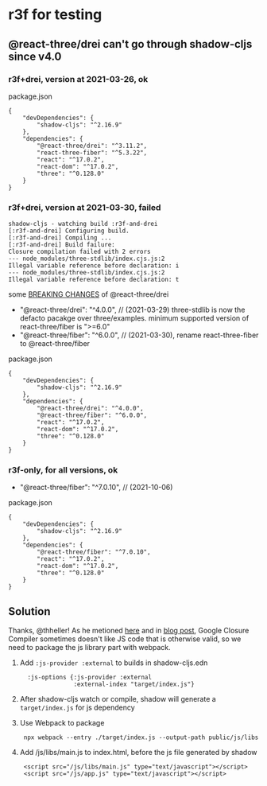 # r3f for testing

## @react-three/drei can't go through shadow-cljs since v4.0


### r3f+drei, version at 2021-03-26, ok

package.json

    {
        "devDependencies": {
            "shadow-cljs": "^2.16.9"
        },
        "dependencies": {
            "@react-three/drei": "^3.11.2", 
            "react-three-fiber": "^5.3.22",
            "react": "^17.0.2",
            "react-dom": "^17.0.2",
            "three": "^0.128.0"
        }
    }



### r3f+drei, version at 2021-03-30, failed


    shadow-cljs - watching build :r3f-and-drei
    [:r3f-and-drei] Configuring build.
    [:r3f-and-drei] Compiling ...
    [:r3f-and-drei] Build failure:
    Closure compilation failed with 2 errors
    --- node_modules/three-stdlib/index.cjs.js:2
    Illegal variable reference before declaration: i
    --- node_modules/three-stdlib/index.cjs.js:2
    Illegal variable reference before declaration: t

some [BREAKING CHANGES] of @react-three/drei

[BREAKING CHANGES]:https://github.com/pmndrs/drei/releases?page=17

- "@react-three/drei": "^4.0.0",     // (2021-03-29)  three-stdlib is now the defacto pacakge over three/examples. minimum supported version of react-three/fiber is ">=6.0"
- "@react-three/fiber": "^6.0.0",    //  (2021-03-30), rename react-three-fiber to @react-three/fiber

package.json

    {
        "devDependencies": {
            "shadow-cljs": "^2.16.9"
        },
        "dependencies": {
            "@react-three/drei": "^4.0.0", 
            "@react-three/fiber": "^6.0.0",
            "react": "^17.0.2",
            "react-dom": "^17.0.2",
            "three": "^0.128.0"
        }
    }


### r3f-only, for all versions, ok

- "@react-three/fiber": "^7.0.10",    //  (2021-10-06)

package.json

    {
        "devDependencies": {
            "shadow-cljs": "^2.16.9"
        },
        "dependencies": {
            "@react-three/fiber": "^7.0.10",
            "react": "^17.0.2",
            "react-dom": "^17.0.2",
            "three": "^0.128.0"
        }
    }


## Solution

Thanks, @thheller! As he metioned [here] and in [blog post],  Google Closure Compiler sometimes doesn't like JS code that is otherwise valid, so we need to package the js library part with webpack.

[here]:https://github.com/thheller/shadow-cljs/issues/971
[blog post]:https://code.thheller.com/blog/shadow-cljs/2020/05/08/how-about-webpack-now.html#option-2-js-provider-external

1. Add `:js-provider :external` to builds in shadow-cljs.edn

         :js-options {:js-provider :external
                      :external-index "target/index.js"}

2. After shadow-cljs watch or compile, shadow will generate a `target/index.js` for js dependency

3. Use Webpack to package

        npx webpack --entry ./target/index.js --output-path public/js/libs

4. Add /js/libs/main.js to index.html, before the js file generated by shadow

        <script src="/js/libs/main.js" type="text/javascript"></script>
        <script src="/js/app.js" type="text/javascript"></script>
